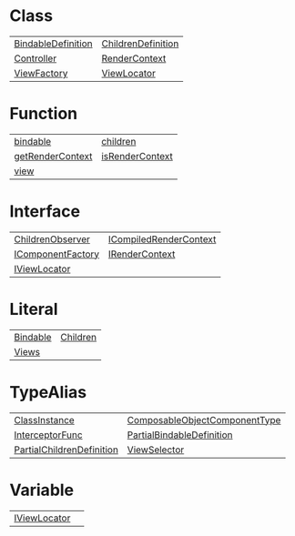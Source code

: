 # Class



|                                                                                |                                                                                |
| ------------------------------------------------------------------------------ | ------------------------------------------------------------------------------ |
| [BindableDefinition](/runtime/templating/class/bindable/bindabledefinition.md) | [ChildrenDefinition](/runtime/templating/class/children/childrendefinition.md) |
| [Controller](/runtime/templating/class/controller/controller.md)               | [RenderContext](/runtime/templating/class/render-context/rendercontext.md)     |
| [ViewFactory](/runtime/templating/class/view/viewfactory.md)                   | [ViewLocator](/runtime/templating/class/view/viewlocator.md)                   |



# Function



|                                                                                     |                                                                                   |
| ----------------------------------------------------------------------------------- | --------------------------------------------------------------------------------- |
| [bindable](/runtime/templating/function/bindable/bindable.md)                       | [children](/runtime/templating/function/children/children.md)                     |
| [getRenderContext](/runtime/templating/function/render-context/getrendercontext.md) | [isRenderContext](/runtime/templating/function/render-context/isrendercontext.md) |
| [view](/runtime/templating/function/view/view.md)                                   |                                                                                   |



# Interface



|                                                                                        |                                                                                                  |
| -------------------------------------------------------------------------------------- | ------------------------------------------------------------------------------------------------ |
| [ChildrenObserver](/runtime/templating/interface/children/childrenobserver.md)         | [ICompiledRenderContext](/runtime/templating/interface/render-context/icompiledrendercontext.md) |
| [IComponentFactory](/runtime/templating/interface/render-context/icomponentfactory.md) | [IRenderContext](/runtime/templating/interface/render-context/irendercontext.md)                 |
| [IViewLocator](/runtime/templating/interface/view/iviewlocator.md)                     |                                                                                                  |



# Literal



|                                                              |                                                              |
| ------------------------------------------------------------ | ------------------------------------------------------------ |
| [Bindable](/runtime/templating/literal/bindable/bindable.md) | [Children](/runtime/templating/literal/children/children.md) |
| [Views](/runtime/templating/literal/view/views.md)           |                                                              |



# TypeAlias



|                                                                                                  |                                                                                                      |
| ------------------------------------------------------------------------------------------------ | ---------------------------------------------------------------------------------------------------- |
| [ClassInstance](/runtime/templating/typealias/view/classinstance.md)                             | [ComposableObjectComponentType](/runtime/templating/typealias/view/composableobjectcomponenttype.md) |
| [InterceptorFunc](/runtime/templating/typealias/bindable/interceptorfunc.md)                     | [PartialBindableDefinition](/runtime/templating/typealias/bindable/partialbindabledefinition.md)     |
| [PartialChildrenDefinition](/runtime/templating/typealias/children/partialchildrendefinition.md) | [ViewSelector](/runtime/templating/typealias/view/viewselector.md)                                   |



# Variable



|                                                                   |     |
| ----------------------------------------------------------------- | --- |
| [IViewLocator](/runtime/templating/variable/view/iviewlocator.md) |     |


